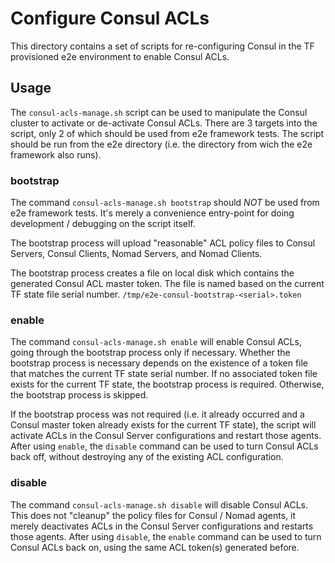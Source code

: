 # Configure Consul ACLs

This directory contains a set of scripts for re-configuring Consul in the TF
provisioned e2e environment to enable Consul ACLs.

## Usage

The `consul-acls-manage.sh` script can be used to manipulate the Consul cluster
to activate or de-activate Consul ACLs. There are 3 targets into the script, only
2 of which should be used from e2e framework tests. The script should be run from
the e2e directory (i.e. the directory from wich the e2e framework also runs).

### bootstrap

The command `consul-acls-manage.sh bootstrap` should _NOT_ be used from e2e
framework tests. It's merely a convenience entry-point for doing development /
debugging on the script itself.

The bootstrap process will upload "reasonable" ACL policy files to Consul Servers,
Consul Clients, Nomad Servers, and Nomad Clients.

The bootstrap process creates a file on local disk which contains the generated
Consul ACL master token. The file is named based on the current TF state file
serial number. `/tmp/e2e-consul-bootstrap-<serial>.token`

### enable

The command `consul-acls-manage.sh enable` will enable Consul ACLs, going through
the bootstrap process only if necessary. Whether the bootstrap process is necessary
depends on the existence of a token file that matches the current TF state serial
number. If no associated token file exists for the current TF state, the bootstrap
process is required. Otherwise, the bootstrap process is skipped.

If the bootstrap process was not required (i.e. it already occurred and a
Consul master token already exists for the current TF state), the script will
activate ACLs in the Consul Server configurations and restart those agents. After
using `enable`, the `disable` command can be used to turn Consul ACLs back off,
without destroying any of the existing ACL configuration.

### disable

The command `consul-acls-manage.sh disable` will disable Consul ACLs. This does
not "cleanup" the policy files for Consul / Nomad agents, it merely deactivates
ACLs in the Consul Server configurations and restarts those agents. After using
`disable`, the `enable` command can be used to turn Consul ACLs back on, using
the same ACL token(s) generated before.
